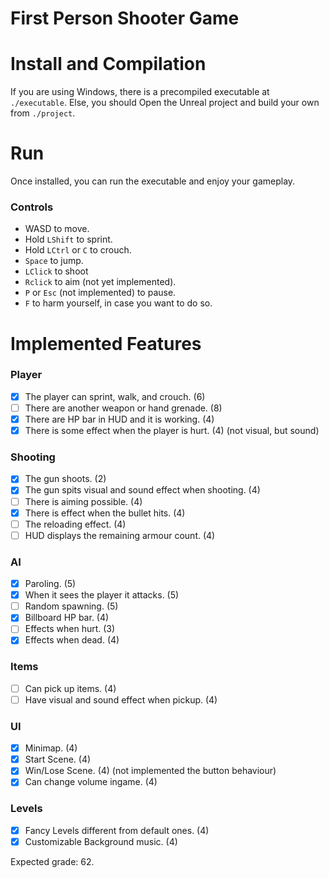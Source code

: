 # First Person Shooter Game

# Install and Compilation

If you are using Windows, there is a precompiled executable at `./executable`.
Else, you should Open the Unreal project and build your own from `./project`.

# Run

Once installed, you can run the executable and enjoy your gameplay.

### Controls
- WASD to move.
- Hold `LShift` to sprint.
- Hold `LCtrl` or `C` to crouch.
- `Space` to jump.
- `LClick` to shoot
- `Rclick` to aim (not yet implemented).
- `P` or `Esc` (not implemented) to pause.
- `F` to harm yourself, in case you want to do so.

# Implemented Features

### Player
- [x] The player can sprint, walk, and crouch. (6)
- [ ] There are another weapon or hand grenade. (8)
- [x] There are HP bar in HUD and it is working. (4)
- [x] There is some effect when the player is hurt. (4) (not visual, but sound)

### Shooting
- [x] The gun shoots. (2)
- [x] The gun spits visual and sound effect when shooting. (4)
- [ ] There is aiming possible. (4)
- [x] There is effect when the bullet hits. (4)
- [ ] The reloading effect. (4)
- [ ] HUD displays the remaining armour count. (4)

### AI
- [x] Paroling. (5)
- [x] When it sees the player it attacks. (5)
- [ ] Random spawning. (5)
- [x] Billboard HP bar. (4)
- [ ] Effects when hurt. (3)
- [x] Effects when dead. (4)

### Items
- [ ] Can pick up items. (4)
- [ ] Have visual and sound effect when pickup. (4)

### UI
- [x] Minimap. (4)
- [x] Start Scene. (4)
- [x] Win/Lose Scene. (4) (not implemented the button behaviour)
- [x] Can change volume ingame. (4) 

### Levels
- [x] Fancy Levels different from default ones. (4)
- [x] Customizable Background music. (4) 

Expected grade: 62.
